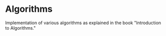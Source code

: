 # Algorithms
Implementation of various algorithms as explained in the book "Introduction to Algorithms."
